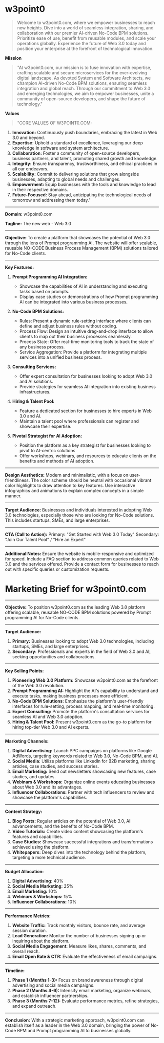 # w3point0

> Welcome to w3point0.com, where we empower businesses to reach new heights. Dive into a world of seamless integration, sharing, and collaboration with our premier AI-driven No-Code BPM solutions. Prioritize ease of use, benefit from reusable modules, and scale your operations globally. Experience the future of Web 3.0 today and position your enterprise at the forefront of technological innovation.

**Mission**

> "At w3point0.com, our mission is to fuse innovation with expertise, crafting scalable and secure microservices for the ever-evolving digital landscape. As devoted System and Software Architects, we champion AI-driven No-Code BPM solutions, ensuring seamless integration and global reach. Through our commitment to Web 3.0 and emerging technologies, we aim to empower businesses, unite a community of open-source developers, and shape the future of technology."

**Values**
> "CORE VALUES OF W3POINT0.COM:

1. **Innovation:** Continuously push boundaries, embracing the latest in Web 3.0 and beyond.
2. **Expertise:** Uphold a standard of excellence, leveraging our deep knowledge in software and system architecture.
3. **Collaboration:** Foster a community of open-source developers, business partners, and talent, promoting shared growth and knowledge.
4. **Integrity:** Ensure transparency, trustworthiness, and ethical practices in all our endeavors.
5. **Scalability:** Commit to delivering solutions that grow alongside businesses, adapting to global needs and challenges.
6. **Empowerment:** Equip businesses with the tools and knowledge to lead in their respective domains.
7. **Future-Focused:** Stay ahead, anticipating the technological needs of tomorrow and addressing them today."
---

**Domain:** w3point0.com

**Tagline:** The new web - Web 3.0

---

**Objective:** 
To create a platform that showcases the potential of Web 3.0 through the lens of Prompt programming AI. The website will offer scalable, reusable NO-CODE Business Process Management (BPM) solutions tailored for No-Code clients. 

---

**Key Features:**

1. **Prompt Programming AI Integration:** 
   - Showcase the capabilities of AI in understanding and executing tasks based on prompts.
   - Display case studies or demonstrations of how Prompt programming AI can be integrated into various business processes.

2. **No-Code BPM Solutions:**
   - Rules: Present a dynamic rule-setting interface where clients can define and adjust business rules without coding.
   - Process Flow: Design an intuitive drag-and-drop interface to allow clients to map out their business processes seamlessly.
   - Process State: Offer real-time monitoring tools to track the state of any business process.
   - Service Aggregation: Provide a platform for integrating multiple services into a unified business process.

3. **Consulting Services:** 
   - Offer expert consultation for businesses looking to adopt Web 3.0 and AI solutions.
   - Provide strategies for seamless AI integration into existing business infrastructures.

4. **Hiring & Talent Pool:**
   - Feature a dedicated section for businesses to hire experts in Web 3.0 and AI.
   - Maintain a talent pool where professionals can register and showcase their expertise.

5. **Pivotal Strategist for AI Adoption:**
   - Position the platform as a key strategist for businesses looking to pivot to AI-centric solutions.
   - Offer workshops, webinars, and resources to educate clients on the benefits and methods of AI adoption.

---

**Design Aesthetics:** 
Modern and minimalistic, with a focus on user-friendliness. The color scheme should be neutral with occasional vibrant color highlights to draw attention to key features. Use interactive infographics and animations to explain complex concepts in a simple manner.

---

**Target Audience:** 
Businesses and individuals interested in adopting Web 3.0 technologies, especially those who are looking for No-Code solutions. This includes startups, SMEs, and large enterprises.

---

**CTA (Call to Action):**
Primary: "Get Started with Web 3.0 Today"
Secondary: "Join Our Talent Pool" / "Hire an Expert"

---

**Additional Notes:**
Ensure the website is mobile-responsive and optimized for speed. Include a FAQ section to address common queries related to Web 3.0 and the services offered. Provide a contact form for businesses to reach out with specific queries or customization requests.



# **Marketing Brief for w3point0.com**

---

**Objective:** 
To position w3point0.com as the leading Web 3.0 platform offering scalable, reusable NO-CODE BPM solutions powered by Prompt programming AI for No-Code clients.

---

**Target Audience:**
1. **Primary:** Businesses looking to adopt Web 3.0 technologies, including startups, SMEs, and large enterprises.
2. **Secondary:** Professionals and experts in the field of Web 3.0 and AI, seeking opportunities and collaborations.

---

**Key Selling Points:**
1. **Pioneering Web 3.0 Platform:** Showcase w3point0.com as the forefront of the Web 3.0 revolution.
2. **Prompt Programming AI:** Highlight the AI's capability to understand and execute tasks, making business processes more efficient.
3. **No-Code BPM Solutions:** Emphasize the platform's user-friendly interfaces for rule-setting, process mapping, and real-time monitoring.
4. **Expert Consulting:** Promote the platform's consultation services for seamless AI and Web 3.0 adoption.
5. **Hiring & Talent Pool:** Present w3point0.com as the go-to platform for hiring top-tier Web 3.0 and AI experts.

---

**Marketing Channels:**
1. **Digital Advertising:** Launch PPC campaigns on platforms like Google AdWords, targeting keywords related to Web 3.0, No-Code BPM, and AI.
2. **Social Media:** Utilize platforms like LinkedIn for B2B marketing, sharing articles, case studies, and success stories.
3. **Email Marketing:** Send out newsletters showcasing new features, case studies, and updates.
4. **Webinars & Workshops:** Organize online events educating businesses about Web 3.0 and its advantages.
5. **Influencer Collaborations:** Partner with tech influencers to review and showcase the platform's capabilities.

---

**Content Strategy:**
1. **Blog Posts:** Regular articles on the potential of Web 3.0, AI advancements, and the benefits of No-Code BPM.
2. **Video Tutorials:** Create video content showcasing the platform's features and capabilities.
3. **Case Studies:** Showcase successful integrations and transformations achieved using the platform.
4. **Whitepapers:** Deep dives into the technology behind the platform, targeting a more technical audience.

---

**Budget Allocation:**
1. **Digital Advertising:** 40%
2. **Social Media Marketing:** 25%
3. **Email Marketing:** 10%
4. **Webinars & Workshops:** 15%
5. **Influencer Collaborations:** 10%

---

**Performance Metrics:**
1. **Website Traffic:** Track monthly visitors, bounce rate, and average session duration.
2. **Lead Generation:** Monitor the number of businesses signing up or inquiring about the platform.
3. **Social Media Engagement:** Measure likes, shares, comments, and overall reach.
4. **Email Open Rate & CTR:** Evaluate the effectiveness of email campaigns.

---

**Timeline:**
1. **Phase 1 (Months 1-3):** Focus on brand awareness through digital advertising and social media campaigns.
2. **Phase 2 (Months 4-6):** Intensify email marketing, organize webinars, and establish influencer partnerships.
3. **Phase 3 (Months 7-12):** Evaluate performance metrics, refine strategies, and expand outreach.

---

**Conclusion:**
With a strategic marketing approach, w3point0.com can establish itself as a leader in the Web 3.0 domain, bringing the power of No-Code BPM and Prompt programming AI to businesses globally.

---
